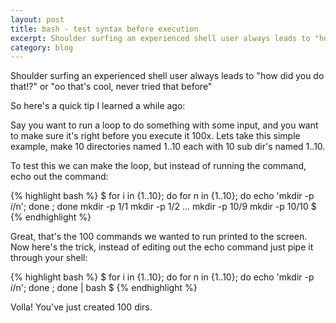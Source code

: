 ```yaml
---
layout: post
title: bash - test syntax before execution
excerpt: Shoulder surfing an experienced shell user always leads to "how did you do that!?" or "oo that's cool, never tried that before"
category: blog
---
```


Shoulder surfing an experienced shell user always leads to "how did you do that!?" or "oo that's cool, never tried that before"

So here's a quick tip I learned a while ago:

Say you want to run a loop to do something with some input, and you want to make sure it's right before you execute it 100x. Lets take this simple example, make 10 directories named 1..10 each with 10 sub dir's named 1..10.

To test this we can make the loop, but instead of running the command, echo out the command:

{% highlight bash %}
$ for i in {1..10}; do for n in {1..10}; do echo 'mkdir -p $i/$n'; done ; done
mkdir -p 1/1
mkdir -p 1/2
...
mkdir -p 10/9
mkdir -p 10/10
$
{% endhighlight %}

Great, that's the 100 commands we wanted to run printed to the screen. Now here's the trick, instead of editing out the echo command just pipe it through your shell:

{% highlight bash %}
$ for i in {1..10}; do for n in {1..10}; do echo 'mkdir -p $i/$n'; done ; done | bash
$
{% endhighlight %}

Volla! You've just created 100 dirs.
